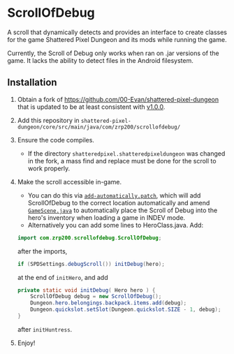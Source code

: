 # ScrollOfDebug
A scroll that dynamically detects and provides an interface to create classes for the game Shattered Pixel Dungeon and its mods while running the game.

Currently, the Scroll of Debug only works when ran on .jar versions of the game. It lacks the ability to detect files in the Android filesystem.

## Installation
1. Obtain a fork of <https://github.com/00-Evan/shattered-pixel-dungeon> that is updated to be at least consistent with [v1.0.0](https://github.com/00-Evan/shattered-pixel-dungeon/releases/tag/v1.0.0).

2. Add this repository in `shattered-pixel-dungeon/core/src/main/java/com/zrp200/scrollofdebug/`

3. Ensure the code compiles.
    * If the directory `shatteredpixel.shatteredpixeldungeon` was changed in the fork, a mass find and replace must be done for the scroll to work properly.

4. Make the scroll accessible in-game.
    * You can do this via [`add-automatically.patch`](https://github.com/Zrp200/ScrollOfDebug/blob/master/add-automatically.patch), which will add ScrollOfDebug to the correct location automatically and amend [`GameScene.java`](https://github.com/00-Evan/shattered-pixel-dungeon/blob/master/core/src/main/java/com/shatteredpixel/shatteredpixeldungeon/scenes/GameScene.java) to automatically place the Scroll of Debug into the hero's inventory when loading a game in INDEV mode.
    * Alternatively you can add some lines to HeroClass.java. Add: 
	````java
	import com.zrp200.scrollofdebug.ScrollOfDebug;
	````
	after the imports,
	````java
	if (SPDSettings.debugScroll()) initDebug(hero);
	````
	at the end of `initHero`, and add 
	````java
	private static void initDebug( Hero hero ) {
		ScrollOfDebug debug = new ScrollOfDebug();
		Dungeon.hero.belongings.backpack.items.add(debug);
		Dungeon.quickslot.setSlot(Dungeon.quickslot.SIZE - 1, debug);
	}
	```` 
	after `initHuntress`.

5. Enjoy!
